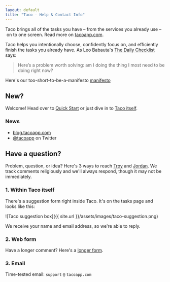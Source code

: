 ```yaml
---
layout: default
title: "Taco - Help & Contact Info"
---
```


Taco brings all of the tasks you have – from the services you already
use – on to one screen. Read more on [tacoapp.com](https://tacoapp.com).

Taco helps you intentionally choose, confidently focus on, and
efficiently finish the tasks you already have. As Leo Babauta's 
[The Daily Checklist](http://zenhabits.net/check/) says:

> Here’s a problem worth solving: am I doing the thing I most need to be
> doing right now?

Here's our too-short-to-be-a-manifesto
[manifesto](https://tacoapp.com/info/about)


## New?

Welcome! Head over to [Quick Start](/how-it-works/quick-start.html) or
just dive in to <a href="https://tacoapp.com/">Taco itself</a>.

### News

* [blog.tacoapp.com](http://blog.tacoapp.com/)
* [@tacoapp](https://twitter.com/tacoapp) on Twitter


## Have a question?

Problem, question, or idea? Here's 3 ways to reach [Troy](https://twitter.com/troyd) and [Jordan](https://twitter.com/fixie). We track comments religiously and we'll always respond, though it may not be immediately.

### 1. Within Taco itself

There's a suggestion form right inside Taco. It's on the tasks page and
looks like this:

![Taco suggestion box]({{ site.url }}/assets/images/taco-suggestion.png)

We receive your name and email address, so we're able to reply.

### 2. Web form

Have a longer comment? Here's a [longer form](https://tacoapp.com/feedback).

### 3. Email

Time-tested email: `support` `@` `tacoapp.com`
